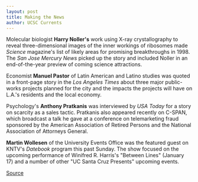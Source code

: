 ```yaml
---
layout: post
title: Making the News
author: UCSC Currents
---
```


Molecular biologist **Harry Noller's** work using X-ray crystallography to reveal three-dimensional images of the inner workings of ribosomes made _Science_ magazine's list of likely areas for promising breakthroughs in 1998. The _San Jose Mercury News_ picked up the story and included Noller in an end-of-the-year preview of coming science attractions.

Economist **Manuel Pastor** of Latin American and Latino studies was quoted in a front-page story in the _Los Angeles Times_ about three major public-works projects planned for the city and the impacts the projects will have on L.A.'s residents and the local economy.

Psychology's **Anthony Pratkanis** was interviewed by _USA Today_ for a story on scarcity as a sales tactic. Pratkanis also appeared recently on C-SPAN, which broadcast a talk he gave at a conference on telemarketing fraud  sponsored by the American Association of Retired Persons and the National Association of Attorneys General.

**Martin Wollesen** of the University Events Office was the featured guest on KNTV's _Datebook_ program this past Sunday. The show focused on the upcoming performance of Winifred R. Harris's "Between Lines" (January 17) and a number of other "UC Santa Cruz Presents" upcoming events.

[Source](http://www1.ucsc.edu/oncampus/currents/97-98/01-12/makenews.htm "Permalink to Making the News: 01-12-98")
